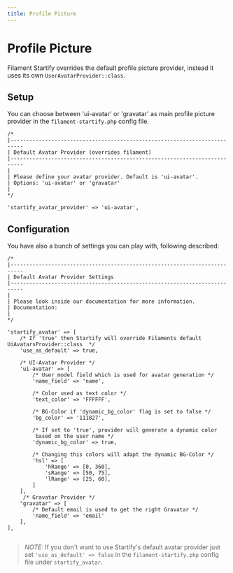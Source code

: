 ```yaml
---
title: Profile Picture
---
```


# Profile Picture

Filament Startify overrides the default profile picture provider,
instead it uses its own ``UserAvatarProvider::class``.

## Setup

You can choose between 'ui-avatar' or 'gravatar' as main profile picture provider 
in the ``filament-startify.php`` config file.

```php:no-line-numbers
/*
|--------------------------------------------------------------------------
| Default Avatar Provider (overrides filament)
|--------------------------------------------------------------------------
|
| Please define your avatar provider. Default is 'ui-avatar'.
| Options: 'ui-avatar' or 'gravatar'
|
*/

'startify_avatar_provider' => 'ui-avatar',

```

## Configuration

You have also a bunch of settings you can play with, following described:

```php:no-line-numbers
/*
|--------------------------------------------------------------------------
| Default Avatar Provider Settings
|--------------------------------------------------------------------------
|
| Please look inside our documentation for more information.
| Documentation:
|
*/

'startify_avatar' => [
    /* If 'true' then Startify will override Filaments default UiAvatarsProvider::class  */
    'use_as_default' => true,
    
    /* UI-Avatar Provider */
    'ui-avatar' => [
        /* User model field which is used for avatar generation */
        'name_field' => 'name',
        
        /* Color used as text color */
        'text_color' => 'FFFFFF',
        
        /* BG-Color if 'dynamic_bg_color' flag is set to false */
        'bg_color' => '111827',
        
        /* If set to 'true', provider will generate a dynamic color 
         based on the user name */
        'dynamic_bg_color' => true,
        
        /* Changing this colors will adapt the dynamic BG-Color */
        'hsl' => [
            'hRange' => [0, 360],
            'sRange' => [50, 75],
            'lRange' => [25, 60],
        ]
    ],
     /* Gravatar Provider */
    "gravatar" => [
        /* Default email is used to get the right Gravatar */
        'name_field' => 'email'
    ],
],
    
```

>*NOTE:* If you don't want to use Startify's default 
> avatar provider just set ```'use_as_default' => false``` in the
> ``filament-startify.php`` config file under `startify_avatar`.
